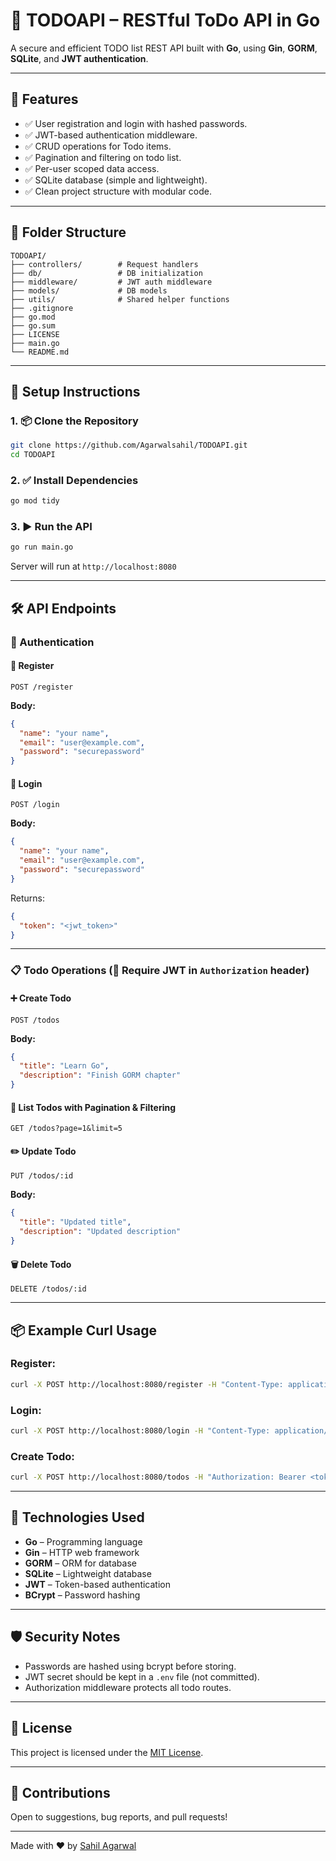 
# 📝 TODOAPI – RESTful ToDo API in Go

A secure and efficient TODO list REST API built with **Go**, using **Gin**, **GORM**, **SQLite**, and **JWT authentication**.

---

## 🚀 Features

- ✅ User registration and login with hashed passwords.
- ✅ JWT-based authentication middleware.
- ✅ CRUD operations for Todo items.
- ✅ Pagination and filtering on todo list.
- ✅ Per-user scoped data access.
- ✅ SQLite database (simple and lightweight).
- ✅ Clean project structure with modular code.

---

## 📁 Folder Structure

```
TODOAPI/
├── controllers/        # Request handlers
├── db/                 # DB initialization
├── middleware/         # JWT auth middleware
├── models/             # DB models
├── utils/              # Shared helper functions
├── .gitignore
├── go.mod
├── go.sum
├── LICENSE
├── main.go
└── README.md
```

---

## 🔧 Setup Instructions

### 1. 📦 Clone the Repository

```bash
git clone https://github.com/Agarwalsahil/TODOAPI.git
cd TODOAPI
```

### 2. ✅ Install Dependencies

```bash
go mod tidy
```

### 3. ▶️ Run the API

```bash
go run main.go
```

Server will run at `http://localhost:8080`

---

## 🛠️ API Endpoints

### 🔐 Authentication

#### 🧾 Register
```http
POST /register
```

**Body:**
```json
{
  "name": "your name",
  "email": "user@example.com",
  "password": "securepassword"
}
```

#### 🔑 Login
```http
POST /login
```

**Body:**
```json
{
  "name": "your name",
  "email": "user@example.com",
  "password": "securepassword"
}
```

Returns:
```json
{
  "token": "<jwt_token>"
}
```

---

### 📋 Todo Operations (🔐 Require JWT in `Authorization` header)

#### ➕ Create Todo
```http
POST /todos
```

**Body:**
```json
{
  "title": "Learn Go",
  "description": "Finish GORM chapter"
}
```

#### 📄 List Todos with Pagination & Filtering
```http
GET /todos?page=1&limit=5
```

#### ✏️ Update Todo
```http
PUT /todos/:id
```

**Body:**
```json
{
  "title": "Updated title",
  "description": "Updated description"
}
```

#### 🗑️ Delete Todo
```http
DELETE /todos/:id
```

---

## 📦 Example Curl Usage

### Register:
```bash
curl -X POST http://localhost:8080/register -H "Content-Type: application/json" -d '{"name": "your name", "email": "user@example.com", "password": "pass"}'
```

### Login:
```bash
curl -X POST http://localhost:8080/login -H "Content-Type: application/json" -d '{"name": "your name", "email": "user@example.com", "password": "pass"}'
```

### Create Todo:
```bash
curl -X POST http://localhost:8080/todos -H "Authorization: Bearer <token>" -H "Content-Type: application/json" -d '{"title": "New Task", "description": "Do it now"}'
```

---

## 🧾 Technologies Used

- **Go** – Programming language
- **Gin** – HTTP web framework
- **GORM** – ORM for database
- **SQLite** – Lightweight database
- **JWT** – Token-based authentication
- **BCrypt** – Password hashing

---

## 🛡️ Security Notes

- Passwords are hashed using bcrypt before storing.
- JWT secret should be kept in a `.env` file (not committed).
- Authorization middleware protects all todo routes.

---

## 📃 License

This project is licensed under the [MIT License](./LICENSE).

---

## 🙌 Contributions

Open to suggestions, bug reports, and pull requests!

---

Made with ❤️ by [Sahil Agarwal](https://github.com/Agarwalsahil)
